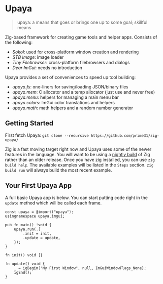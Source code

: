 # Upaya
> upaya: a means that goes or brings one up to some goal; skillful means

Zig-based framework for creating game tools and helper apps. Consists of the following:
- *Sokol*: used for cross-platform window creation and rendering
- *STB Image*: image loader
- *Tiny Filebrowser*: cross-platform filebrowsers and dialogs
- *Dear ImGui*: needs no introduction

Upaya provides a set of conveniences to speed up tool building:
- *upaya.fs*: one-liners for saving/loading JSON/binary files
- *upaya.mem*: C allocator and a temp allocator (just use and never free)
- *upaya.menu*: helpers for managing a main menu bar
- *upaya.colors*: ImGui color translations and helpers
- *upaya.math*: math helpers and a random number generator

## Getting Started
First fetch Upaya: `git clone --recursive https://github.com/prime31/zig-upaya/`

Zig is a fast moving target right now and Upaya uses some of the newer features in the language. You will want to be using a [nightly build](https://ziglang.org/download/) of Zig rather than an older release. Once you have zig installed, you can use `zig build help`. The available examples will be listed in the `Steps` section. `zig build run` will always build the most recent example.

## Your First Upaya App
A full basic Upaya app is below. You can start putting code right in the `update` method which will be called each frame.
```zig
const upaya = @import("upaya");
usingnamespace upaya.imgui;

pub fn main() !void {
    upaya.run(.{
        .init = init,
        .update = update,
    });
}

fn init() void {}

fn update() void {
    _ = igBegin("My First Window", null, ImGuiWindowFlags_None);
    igEnd();
}
```
